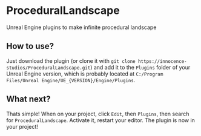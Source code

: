 # ProceduralLandscape
Unreal Engine plugins to make infinite procedural landscape 
## How to use?
Just download the plugin (or clone it with `git clone https://innocence-studios/ProceduralLandscape.git`) and add it to the `Plugins` folder of your Unreal Engine version, which is probably located at `C:/Program Files/Unreal Engine/UE_{VERSION}/Engine/Plugins`.
## What next?
Thats simple!
When on your project, click `Edit`, then `Plugins`, then search for `ProceduralLandscape`. Activate it, restart your editor. The plugin is now in your project!
